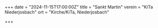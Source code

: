+++
date = "2024-11-15T17:00:00Z"
title = "Sankt Martin"
verein = "KiTa Niederjosbach"
ort = "Kirche/KiTa, Niederjosbach"

+++
